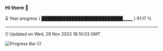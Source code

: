 ### Hi there 👋

⏳ Year progress { ███████████████████████████▁▁▁ } 91.17 %

---

⏰ Updated on Wed, 29 Nov 2023 18:10:03 GMT

![Progress Bar CI](https://github.com/Shyam-Makwana/GitHub-Actions-Demo/workflows/Progress%20Bar%20CI/badge.svg)
